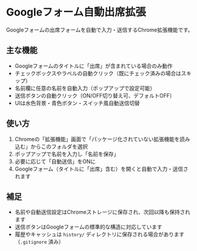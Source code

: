 # Googleフォーム自動出席拡張

Googleフォームの出席フォームを自動で入力・送信するChrome拡張機能です。

## 主な機能
- Googleフォームのタイトルに「出席」が含まれている場合のみ動作
- チェックボックスやラベルの自動クリック（既にチェック済みの場合はスキップ）
- 名前欄に任意の名前を自動入力（ポップアップで設定可能）
- 送信ボタンの自動クリック（ON/OFF切り替え可、デフォルトOFF）
- UIは水色背景・青色ボタン・スイッチ風自動送信切替

## 使い方
1. Chromeの「拡張機能」画面で「パッケージ化されていない拡張機能を読み込む」からこのフォルダを選択
2. ポップアップで名前を入力し「名前を保存」
3. 必要に応じて「自動送信」をONに
4. Googleフォーム（タイトルに「出席」含む）を開くと自動で入力・送信されます

## 補足
- 名前や自動送信設定はChromeストレージに保存され、次回以降も保持されます
- 送信ボタンはGoogleフォームの標準的な構造に対応しています
- 履歴やキャッシュは `history/` ディレクトリに保存される場合があります（`.gitignore` 済み）
